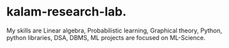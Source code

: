 # kalam-research-lab.
My skills are Linear algebra, Probabilistic learning, Graphical theory, Python, python libraries, DSA, DBMS, ML   projects are focused on ML-Science.
